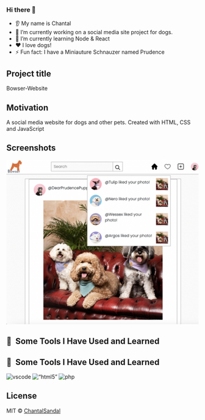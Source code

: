 ### Hi there 👋
* 👂 My name is Chantal
* 🔭 I’m currently working on a social media site project for dogs.
* 🌱 I’m currently learning Node & React
* ❤️ I love dogs!
* ⚡ Fun fact: I have a Miniauture Schnauzer named Prudence

## Project title
Bowser-Website

## Motivation
A social media website for dogs and other pets. Created with HTML, CSS and JavaScript

## Screenshots
![](Screenshot.png)

<h2> 🚀 &nbsp;Some Tools I Have Used and Learned</h2>
<h2> 🚀 &nbsp;Some Tools I Have Used and Learned</h2>
<p align="left">
<img src="https://cdn.jsdelivr.net/gh/devicons/devicon/icons/vscode/vscode-original.svg" alt="vscode" width="45" height="45"/>
<img src="https://cdn.jsdelivr.net/gh/devicons/devicon/icons/html5/html5-original.svg" alt=“html5” width="45" height="45"/>
<img src="https://cdn.jsdelivr.net/gh/devicons/devicon/icons/css3/css3-original.svg" alt="php" width="45" height="45"/>
</p>

## License
MIT © [ChantalSandal]()